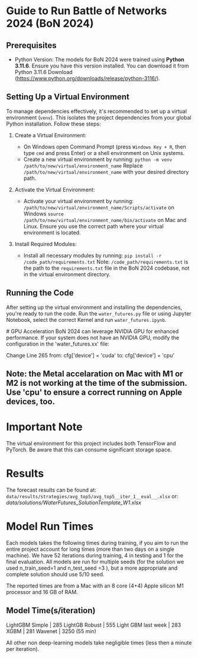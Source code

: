 # Guide to Run Battle of Networks 2024 (BoN 2024)

## Prerequisites
- Python Version: The models for BoN 2024 were trained using **Python 3.11.6**. Ensure you have this version installed. You can download it from Python 3.11.6 Download (https://www.python.org/downloads/release/python-3116/).

## Setting Up a Virtual Environment
To manage dependencies effectively, it's recommended to set up a virtual environment (`venv`). This isolates the project dependencies from your global Python installation. Follow these steps:

1. Create a Virtual Environment:
   - On Windows open Command Prompt (press `Windows Key + R`, then type `cmd` and press Enter) or a shell environment on Unix systems.
   - Create a new virtual environment by running:
     `python -m venv /path/to/new/virtual/environment_name`
     Replace `/path/to/new/virtual/environment_name` with your desired directory path.

2. Activate the Virtual Environment:
   - Activate your virtual environment by running:
     `/path/to/new/virtual/environment_name/Scripts/activate` on Windows
    `source /path/to/new/virtual/environment_name/bin/activate` on Mac and Linux.
     Ensure you use the correct path where your virtual environment is located.

3. Install Required Modules:
   - Install all necessary modules by running:
     `pip install -r /code_path/requirements.txt`
     Note: `/code_path/requirements.txt` is the path to the `requirements.txt` file in the BoN 2024 codebase, not in the virtual environment directory.

## Running the Code
After setting up the virtual environment and installing the dependencies, you're ready to run the code. 
Run the `water_futures.py` file or using Jupyter Notebook, select the correct Kernel and run `water_futures.ipynb`.

# GPU Acceleration
BoN 2024 can leverage NVIDIA GPU for enhanced performance. If your system does not have an NVIDIA GPU, modify the configuration in the 'water_futures.xx' file:

Change Line 265 from:
cfg['device'] = 'cuda'
to:
cfg['device'] = 'cpu'

## Note: the Metal accelaration on Mac with M1 or M2 is not working at the time of the submission. Use 'cpu' to ensure a correct running on Apple devices, too. 

# Important Note
The virtual environment for this project includes both TensorFlow and PyTorch. Be aware that this can consume significant storage space.

# Results
The forecast results can be found at:
`data/results/strategies/avg_top5/avg_top5__iter_1__eval__.xlsx`
or:
*data/solutions/WaterFutures_SolutionTemplate_W1.xlsx*


# Model Run Times

Each models takes the following times during training, if you aim to run the entire project account for long times (more than two days on a single machine). We have 52 iterations during training, 4 in testing and 1 for the final evaluation. All models are run for multiple seeds (for the solution we used n_train_seed=1 and n_test_seed =3 ), but a more appropriate and complete solution should use 5/10 seed.  

The reported times are from a Mac with an 8 core (4+4) Apple silicon M1 processor and 16 GB of RAM. 

Model				Time(s/iteration)
-----------------------------------
LightGBM Simple		|	285
LightGB Robust | 555
Light GBM last week | 283
XGBM | 281
Wavenet				| 3250 (55 min)

All other non deep-learning models take negligible times (less then a minute per iteration). 					

	